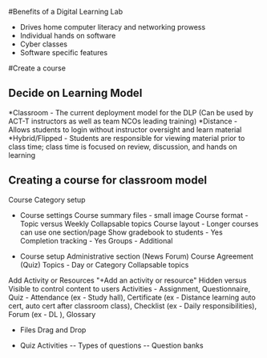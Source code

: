 #Benefits of a Digital Learning Lab
- Drives home computer literacy and networking prowess
- Individual hands on software
- Cyber classes
- Software specific features



#Create a course



## Decide on Learning Model
*Classroom - The current deployment model for the DLP (Can be used by ACT-T instructors as well as team NCOs leading training)
*Distance - Allows students to login without instructor oversight and learn material
*Hybrid/Flipped - Students are responsible for viewing material prior to class time; class time is focused on review, discussion, and hands on learning


## Creating a course for classroom model
Course Category setup



- Course settings
	Course summary files - small image
	Course format - Topic versus Weekly
		Collapsable topics
	Course layout - Longer courses can use one section/page
	Show gradebook to students - Yes
	Completion tracking - Yes
	Groups - Additional

	

- Course setup
	Administrative section (News Forum)
		Course Agreement (Quiz)
	Topics - Day or Category
	Collapsable topics

Add Activity or Resources
	"+Add an activity or resource"
	Hidden versus Visible to control content to users
	Activities - Assignment, Questionnaire, Quiz
		- Attendance (ex - Study hall), Certificate (ex - Distance learning auto cert, auto cert after classroom class), Checklist (ex - Daily responsibilities), Forum (ex - DL ), Glossary 
	
- Files
	Drag and Drop
	
- Quiz Activities
-- Types of questions
-- Question banks
